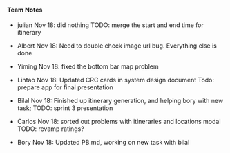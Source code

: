 <h4>Team Notes</h4>

 - julian
Nov 18: did nothing TODO: merge the start and end time for itinerary

 - Albert
Nov 18: Need to double check image url bug. Everything else is done

 - Yiming
Nov 18: fixed the bottom bar map problem

 - Lintao
Nov 18: Updated CRC cards in system design document Todo: prepare app for final presentation

 - Bilal
Nov 18: Finished up itinerary generation, and helping bory with new task; TODO: sprint 3 presentation

 - Carlos
Nov 18: sorted out problems with itineraries and locations modal TODO: revamp ratings?

 - Bory
Nov 18: Updated PB.md, working on new task with bilal